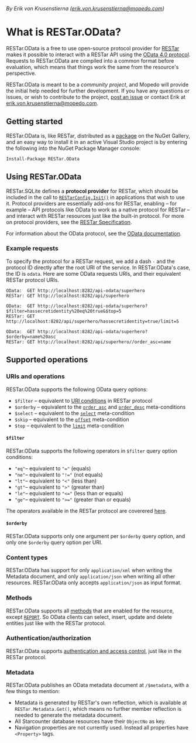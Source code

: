 _By Erik von Krusenstierna (erik.von.krusenstierna@mopedo.com)_

# What is RESTar.OData?

RESTar.OData is a free to use open-source protocol provider for [RESTar](https://github.com/Mopedo/Home/tree/master/RESTar) makes it possible to interact with a RESTar API using the [OData 4.0 protocol](http://www.odata.org/). Requests to RESTar.OData are compiled into a common format before evaluation, which means that things work the same from the resource's perspective.

RESTar.OData is meant to be a _community project_, and Mopedo will provide the initial help needed for further development. If you have any questions or issues, or wish to contribute to the project, [post an issue](https://github.com/Mopedo/RESTar.OData/issues) or contact Erik at erik.von.krusenstierna@mopedo.com.

## Getting started

RESTar.OData is, like RESTar, distributed as a [package](https://www.nuget.org/packages/RESTar.OData) on the NuGet Gallery, and an easy way to install it in an active Visual Studio project is by entering the following into the NuGet Package Manager console:

```
Install-Package RESTar.OData
```

## Using RESTar.OData

RESTar.SQLite defines a **protocol provider** for RESTar, which should be included in the call to [`RESTarConfig.Init()`](https://github.com/Mopedo/Home/blob/master/RESTar/Developing%20a%20RESTar%20API/RESTarConfig.Init.md) in applications that wish to use it. Protocol providers are essentially add-ons for RESTar, enabling – for example – API protocols like OData to work as a native protocol for RESTar – and interact with RESTar resources just like the built-in protocol. For more on protocol providers, see the [RESTar Specification](https://github.com/Mopedo/Home/blob/master/RESTar/Developing%20a%20RESTar%20API/Protocol%20providers.md).

For information about the OData protocol, see the [OData documentation](http://www.odata.org/documentation/).

### Example requests

To specify the protocol for a RESTar request, we add a dash `-` and the protocol ID directly after the root URI of the service. In RESTar.OData's case, the ID is `odata`. Here are some OData requests URIs, and their equivalent RESTar protocol URIs.

```
OData:  GET http://localhost:8282/api-odata/superhero
RESTar: GET http://localhost:8282/api/superhero
```

```
OData:  GET http://localhost:8282/api-odata/superhero?$filter=hassecretidentity%20eq%20true&$top=5
RESTar: GET http://localhost:8282/api/superhero/hassecretidentity=true/limit=5
```

```
OData:  GET http://localhost:8282/api-odata/superhero?$orderby=name%20asc
RESTar: GET http://localhost:8282/api/superhero//order_asc=name
```

## Supported operations

### URIs and operations

RESTar.OData supports the following OData query options:

- `$filter` – equivalent to [URI conditions](https://github.com/Mopedo/Home/blob/master/RESTar/Consuming%20a%20RESTar%20API/URI/Conditions.md) in RESTar protocol
- `$orderby` – equivalent to the [`order_asc`](https://github.com/Mopedo/Home/blob/master/RESTar/Consuming%20a%20RESTar%20API/URI/Meta-conditions.md#order_asc) and [`order_desc`](https://github.com/Mopedo/Home/blob/master/RESTar/Consuming%20a%20RESTar%20API/URI/Meta-conditions.md#order_desc) meta-conditions
- `$select` – equivalent to the [`select`](https://github.com/Mopedo/Home/blob/master/RESTar/Consuming%20a%20RESTar%20API/URI/Meta-conditions.md#select) meta-condition
- `$skip` – equivalent to the [`offset`](https://github.com/Mopedo/Home/blob/master/RESTar/Consuming%20a%20RESTar%20API/URI/Meta-conditions.md#offset) meta-condition
- `$top` – equivalent to the [`limit`](https://github.com/Mopedo/Home/blob/master/RESTar/Consuming%20a%20RESTar%20API/URI/Meta-conditions.md#limit) meta-condition

#### `$filter`

RESTar.OData supports the following operators in `$filter` query option conditions:

- `"eq"`– equivalent to `"="` (equals)
- `"ne"`– equivalent to `"!="` (not equals)
- `"lt"`– equivalent to `"<"` (less than)
- `"gt"`– equivalent to `">"` (greater than)
- `"le"`– equivalent to `"<="` (less than or equals)
- `"ge"`– equivalent to `">="` (greater than or equals)

The operators available in the RESTar protocol are coverered [here](https://github.com/Mopedo/Home/blob/master/RESTar/Consuming%20a%20RESTar%20API/URI/Conditions.md#operators).

#### `$orderby`

RESTar.OData supports only one argument per `$orderby` query option, and only one `$orderby` query option per URI.

### Content types

RESTar.OData has support for only `application/xml` when writing the Metadata document, and only `application/json` when writing all other resources. RESTar.OData only accepts `application/json` as input format.

### Methods

RESTar.OData supports all [methods](https://github.com/Mopedo/Home/blob/master/RESTar/Consuming%20a%20RESTar%20API/Methods.md) that are enabled for the resource, except [`REPORT`](https://github.com/Mopedo/Home/blob/master/RESTar/Consuming%20a%20RESTar%20API/Methods.md#report). So OData clients can select, insert, update and delete entities just like with the RESTar protocol.

### Authentication/authorization

RESTar.OData supports [authentication and access control](https://github.com/Mopedo/Home/blob/master/RESTar/Consuming%20a%20RESTar%20API/Headers.md#authorization), just like in the RESTar protocol.

### Metadata

RESTar.OData publishes an OData metadata document at `/$metadata`, with a few things to mention:

- Metadata is generated by RESTar's own reflection, which is available at `RESTar.Metadata.Get()`, which means no further member reflection is needed to generate the metadata document.
- All Starcounter database resources have their `ObjectNo` as key.
- Navigation properties are not currently used. Instead all properties have `<Property>` tags.
